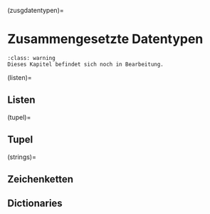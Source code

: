 (zusgdatentypen)=
# Zusammengesetzte Datentypen

```{admonition} Hinweis
:class: warning
Dieses Kapitel befindet sich noch in Bearbeitung.
```

(listen)=
## Listen

(tupel)=
## Tupel

(strings)=
## Zeichenketten

## Dictionaries
